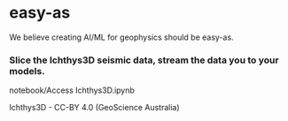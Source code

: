 # easy-as
We believe creating AI/ML for geophysics should be easy-as.

### Slice the Ichthys3D seismic data, stream the data you to your models.
notebook/Access Ichthys3D.ipynb 

Ichthys3D - CC-BY 4.0 (GeoScience Australia)
